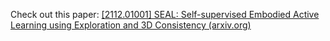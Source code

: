 Check out this paper: [[2112.01001] SEAL: Self-supervised Embodied Active Learning using Exploration and 3D Consistency (arxiv.org)](https://arxiv.org/abs/2112.01001)  


